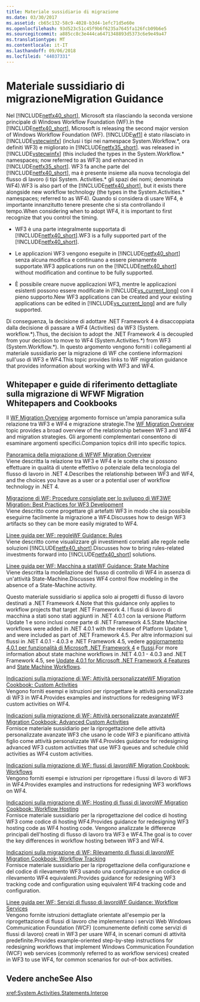 ```yaml
---
title: Materiale sussidiario di migrazione
ms.date: 03/30/2017
ms.assetid: cb65c132-58c9-4028-b3d4-1efc71d5e60e
ms.openlocfilehash: 93d523c51c45f9b6f6235a7645fa126fcb09b6e5
ms.sourcegitcommit: a885cc8c3e444ca6471348893d5373c6e9e49a47
ms.translationtype: MT
ms.contentlocale: it-IT
ms.lasthandoff: 09/06/2018
ms.locfileid: "44037331"
---
```

# <a name="migration-guidance"></a><span data-ttu-id="e79da-102">Materiale sussidiario di migrazione</span><span class="sxs-lookup"><span data-stu-id="e79da-102">Migration Guidance</span></span>
<span data-ttu-id="e79da-103">Nel [!INCLUDE[netfx40_short](../../../includes/netfx40-short-md.md)], Microsoft sta rilasciando la seconda versione principale di Windows Workflow Foundation (WF).</span><span class="sxs-lookup"><span data-stu-id="e79da-103">In the [!INCLUDE[netfx40_short](../../../includes/netfx40-short-md.md)], Microsoft is releasing the second major version of Windows Workflow Foundation (WF).</span></span> [!INCLUDE[wf1](../../../includes/wf1-md.md)]<span data-ttu-id="e79da-104"> è stato rilasciato in [!INCLUDE[vstecwinfx](../../../includes/vstecwinfx-md.md)] (inclusi i tipi nei namespace System.Workflow.\*, ora definiti WF3) e migliorato in [!INCLUDE[netfx35_short](../../../includes/netfx35-short-md.md)].</span><span class="sxs-lookup"><span data-stu-id="e79da-104"> was released in [!INCLUDE[vstecwinfx](../../../includes/vstecwinfx-md.md)] (this included the types in the System.Workflow.\* namespaces; now referred to as WF3) and enhanced in [!INCLUDE[netfx35_short](../../../includes/netfx35-short-md.md)].</span></span> <span data-ttu-id="e79da-105">WF3 fa anche parte del [!INCLUDE[netfx40_short](../../../includes/netfx40-short-md.md)], ma è presente insieme alla nuova tecnologia del flusso di lavoro (i tipi System. Activities.\* gli spazi dei nomi; denominata WF4).</span><span class="sxs-lookup"><span data-stu-id="e79da-105">WF3 is also part of the [!INCLUDE[netfx40_short](../../../includes/netfx40-short-md.md)], but it exists there alongside new workflow technology (the types in the System.Activities.\* namespaces; referred to as WF4).</span></span> <span data-ttu-id="e79da-106">Quando si considera di usare WF4, è importante innanzitutto tenere presente che si sta controllando il tempo.</span><span class="sxs-lookup"><span data-stu-id="e79da-106">When considering when to adopt WF4, it is important to first recognize that you control the timing.</span></span>  
  
-   <span data-ttu-id="e79da-107">WF3 è una parte integralmente supportata di [!INCLUDE[netfx40_short](../../../includes/netfx40-short-md.md)].</span><span class="sxs-lookup"><span data-stu-id="e79da-107">WF3 is a fully supported part of the [!INCLUDE[netfx40_short](../../../includes/netfx40-short-md.md)].</span></span>  
  
-   <span data-ttu-id="e79da-108">Le applicazioni WF3 vengono eseguite in [!INCLUDE[netfx40_short](../../../includes/netfx40-short-md.md)] senza alcuna modifica e continuano a essere pienamente supportate.</span><span class="sxs-lookup"><span data-stu-id="e79da-108">WF3 applications run on the [!INCLUDE[netfx40_short](../../../includes/netfx40-short-md.md)] without modification and continue to be fully supported.</span></span>  
  
-   <span data-ttu-id="e79da-109">È possibile creare nuove applicazioni WF3, mentre le applicazioni esistenti possono essere modificate in [!INCLUDE[vs_current_long](../../../includes/vs-current-long-md.md)] con il pieno supporto.</span><span class="sxs-lookup"><span data-stu-id="e79da-109">New WF3 applications can be created and your existing applications can be edited in [!INCLUDE[vs_current_long](../../../includes/vs-current-long-md.md)] and are fully supported.</span></span>  
  
 <span data-ttu-id="e79da-110">Di conseguenza, la decisione di adottare .NET Framework 4 è disaccoppiata dalla decisione di passare a WF4 (Activities) da WF3 (System. workflow.\*).</span><span class="sxs-lookup"><span data-stu-id="e79da-110">Thus, the decision to adopt the .NET Framework 4 is decoupled from your decision to move to WF4 (System.Activities.\*) from WF3 (System.Workflow.\*).</span></span> <span data-ttu-id="e79da-111">In questo argomento vengono forniti i collegamenti al materiale sussidiario per la migrazione di WF che contiene informazioni sull'uso di WF3 e WF4.</span><span class="sxs-lookup"><span data-stu-id="e79da-111">This topic provides links to WF migration guidance that provides information about working with WF3 and WF4.</span></span>  
  
## <a name="wf-migration-whitepapers-and-cookbooks"></a><span data-ttu-id="e79da-112">Whitepaper e guide di riferimento dettagliate sulla migrazione di WF</span><span class="sxs-lookup"><span data-stu-id="e79da-112">WF Migration Whitepapers and Cookbooks</span></span>  
 <span data-ttu-id="e79da-113">Il [WF Migration Overview](https://go.microsoft.com/fwlink/?LinkId=153873) argomento fornisce un'ampia panoramica sulla relazione tra WF3 e WF4 e migrazione strategie.</span><span class="sxs-lookup"><span data-stu-id="e79da-113">The [WF Migration Overview](https://go.microsoft.com/fwlink/?LinkId=153873) topic provides a broad overview of the relationship between WF3 and WF4 and migration strategies.</span></span> <span data-ttu-id="e79da-114">Gli argomenti complementari consentono di esaminare argomenti specifici.</span><span class="sxs-lookup"><span data-stu-id="e79da-114">Companion topics drill into specific topics.</span></span>  
  
 [<span data-ttu-id="e79da-115">Panoramica della migrazione di WF</span><span class="sxs-lookup"><span data-stu-id="e79da-115">WF Migration Overview</span></span>](https://go.microsoft.com/fwlink/?LinkId=153873)  
 <span data-ttu-id="e79da-116">Viene descritta la relazione tra WF3 e WF4 e le scelte che si possono effettuare in qualità di utente effettivo o potenziale della tecnologia del flusso di lavoro in .NET 4.</span><span class="sxs-lookup"><span data-stu-id="e79da-116">Describes the relationship between WF3 and WF4, and the choices you have as a user or a potential user of workflow technology in .NET 4.</span></span>  
  
 [<span data-ttu-id="e79da-117">Migrazione di WF: Procedure consigliate per lo sviluppo di WF3</span><span class="sxs-lookup"><span data-stu-id="e79da-117">WF Migration: Best Practices for WF3 Development</span></span>](https://go.microsoft.com/fwlink/?LinkId=153852)  
 <span data-ttu-id="e79da-118">Viene descritto come progettare gli artefatti WF3 in modo che sia possibile eseguirne facilmente la migrazione a WF4.</span><span class="sxs-lookup"><span data-stu-id="e79da-118">Discusses how to design WF3 artifacts so they can be more easily migrated to WF4.</span></span>  
  
 [<span data-ttu-id="e79da-119">Linee guida per WF: regole</span><span class="sxs-lookup"><span data-stu-id="e79da-119">WF Guidance: Rules</span></span>](https://go.microsoft.com/fwlink/?LinkId=153854)  
 <span data-ttu-id="e79da-120">Viene descritto come visualizzare gli investimenti correlati alle regole nelle soluzioni [!INCLUDE[netfx40_short](../../../includes/netfx40-short-md.md)].</span><span class="sxs-lookup"><span data-stu-id="e79da-120">Discusses how to bring rules-related investments forward into [!INCLUDE[netfx40_short](../../../includes/netfx40-short-md.md)] solutions.</span></span>  
  
 [<span data-ttu-id="e79da-121">Linee guida per WF: Macchina a stati</span><span class="sxs-lookup"><span data-stu-id="e79da-121">WF Guidance: State Machine</span></span>](https://go.microsoft.com/fwlink/?LinkId=153855)  
 <span data-ttu-id="e79da-122">Viene descritta la modellazione del flusso di controllo di WF4 in assenza di un'attività State-Machine.</span><span class="sxs-lookup"><span data-stu-id="e79da-122">Discusses WF4 control flow modeling in the absence of a State-Machine activity.</span></span>  
  
 <span data-ttu-id="e79da-123">Questo materiale sussidiario si applica solo ai progetti di flusso di lavoro destinati a .NET Framework 4.</span><span class="sxs-lookup"><span data-stu-id="e79da-123">Note that this guidance only applies to workflow projects that target .NET Framework 4.</span></span> <span data-ttu-id="e79da-124">I flussi di lavoro di macchina a stati sono stati aggiunti in .NET 4.0.1 con la versione Platform Update 1 e sono inclusi come parte di .NET Framework 4.5.</span><span class="sxs-lookup"><span data-stu-id="e79da-124">State Machine workflows were added in .NET 4.0.1 with the release of Platform Update 1, and were included as part of .NET Framework 4.5.</span></span> <span data-ttu-id="e79da-125">Per altre informazioni sui flussi in .NET 4.0.1 - 4.0.3 e .NET Framework 4.5, vedere [aggiornamento 4.0.1 per funzionalità di Microsoft .NET Framework 4](https://msdn.microsoft.com/library/de3297bd-c3e1-4126-95be-2ed7fe2a98fc) e [flussi](../../../docs/framework/windows-workflow-foundation/state-machine-workflows.md).</span><span class="sxs-lookup"><span data-stu-id="e79da-125">For more information about state machine workflows in .NET 4.0.1 - 4.0.3 and .NET Framework 4.5, see [Update 4.0.1 for Microsoft .NET Framework 4 Features](https://msdn.microsoft.com/library/de3297bd-c3e1-4126-95be-2ed7fe2a98fc) and [State Machine Workflows](../../../docs/framework/windows-workflow-foundation/state-machine-workflows.md).</span></span>  
  
 [<span data-ttu-id="e79da-126">Indicazioni sulla migrazione di WF: Attività personalizzate</span><span class="sxs-lookup"><span data-stu-id="e79da-126">WF Migration Cookbook: Custom Activities</span></span>](https://go.microsoft.com/fwlink/?LinkId=153856)  
 <span data-ttu-id="e79da-127">Vengono forniti esempi e istruzioni per riprogettare le attività personalizzate di WF3 in WF4.</span><span class="sxs-lookup"><span data-stu-id="e79da-127">Provides examples and instructions for redesigning WF3 custom activities on WF4.</span></span>  
  
 [<span data-ttu-id="e79da-128">Indicazioni sulla migrazione di WF: Attività personalizzate avanzate</span><span class="sxs-lookup"><span data-stu-id="e79da-128">WF Migration Cookbook: Advanced Custom Activities</span></span>](https://go.microsoft.com/fwlink/?LinkId=275560)  
 <span data-ttu-id="e79da-129">Fornisce materiale sussidiario per la riprogettazione delle attività personalizzate avanzate WF3 che usano le code WF3 e pianificano attività figlio come attività personalizzate WF4.</span><span class="sxs-lookup"><span data-stu-id="e79da-129">Provides guidance for redesigning advanced WF3 custom activities that use WF3 queues and schedule child activities as WF4 custom activities.</span></span>  
  
 [<span data-ttu-id="e79da-130">Indicazioni sulla migrazione di WF: flussi di lavoro</span><span class="sxs-lookup"><span data-stu-id="e79da-130">WF Migration Cookbook: Workflows</span></span>](https://go.microsoft.com/fwlink/?LinkId=153858)  
 <span data-ttu-id="e79da-131">Vengono forniti esempi e istruzioni per riprogettare i flussi di lavoro di WF3 in WF4.</span><span class="sxs-lookup"><span data-stu-id="e79da-131">Provides examples and instructions for redesigning WF3 workflows on WF4.</span></span>  
  
 [<span data-ttu-id="e79da-132">Indicazioni sulla migrazione di WF: Hosting di flussi di lavoro</span><span class="sxs-lookup"><span data-stu-id="e79da-132">WF Migration Cookbook: Workflow Hosting</span></span>](https://go.microsoft.com/fwlink/?LinkId=275561)  
 <span data-ttu-id="e79da-133">Fornisce materiale sussidiario per la riprogettazione del codice di hosting WF3 come codice di hosting WF4.</span><span class="sxs-lookup"><span data-stu-id="e79da-133">Provides guidance for redesigning WF3 hosting code as WF4 hosting code.</span></span> <span data-ttu-id="e79da-134">Vengono analizzate le differenze principali dell'hosting di flusso di lavoro tra WF3 e WF4.</span><span class="sxs-lookup"><span data-stu-id="e79da-134">The goal is to cover the key differences in workflow hosting between WF3 and WF4.</span></span>  
  
 [<span data-ttu-id="e79da-135">Indicazioni sulla migrazione di WF: Rilevamento di flussi di lavoro</span><span class="sxs-lookup"><span data-stu-id="e79da-135">WF Migration Cookbook: Workflow Tracking</span></span>](https://go.microsoft.com/fwlink/?LinkId=275562)  
 <span data-ttu-id="e79da-136">Fornisce materiale sussidiario per la riprogettazione della configurazione e del codice di rilevamento WF3 usando una configurazione e un codice di rilevamento WF4 equivalenti.</span><span class="sxs-lookup"><span data-stu-id="e79da-136">Provides guidance for redesigning WF3 tracking code and configuration using equivalent WF4 tracking code and configuration.</span></span>  
  
 [<span data-ttu-id="e79da-137">Linee guida per WF: Servizi di flusso di lavoro</span><span class="sxs-lookup"><span data-stu-id="e79da-137">WF Guidance: Workflow Services</span></span>](https://go.microsoft.com/fwlink/?LinkId=275564)  
 <span data-ttu-id="e79da-138">Vengono fornite istruzioni dettagliate orientate all'esempio per la riprogettazione di flussi di lavoro che implementano i servizi Web Windows Communication Foundation (WCF) (comunemente definiti come servizi di flussi di lavoro) creati in WF3 per usare WF4, in scenari comuni di attività predefinite.</span><span class="sxs-lookup"><span data-stu-id="e79da-138">Provides example-oriented step-by-step instructions for redesigning workflows that implement Windows Communication Foundation (WCF) web services (commonly referred to as workflow services) created in WF3 to use WF4, for common scenarios for out-of-box activities.</span></span>  
  
## <a name="see-also"></a><span data-ttu-id="e79da-139">Vedere anche</span><span class="sxs-lookup"><span data-stu-id="e79da-139">See Also</span></span>  
 <xref:System.Activities.Statements.Interop>
